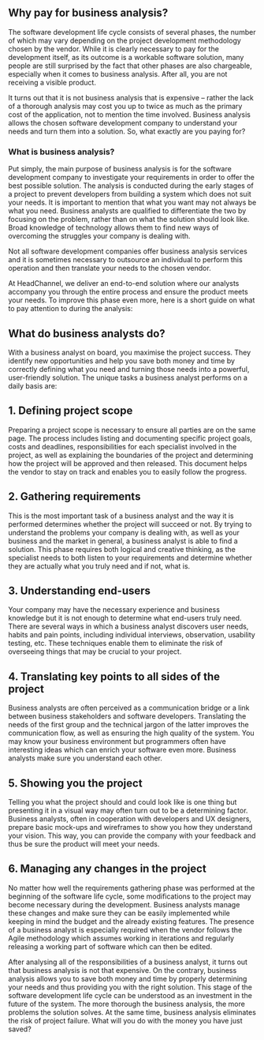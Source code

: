 ## Why pay for business analysis?

The software development life cycle consists of several phases, the number of which may vary depending on the project development methodology chosen by the vendor. While it is clearly necessary to pay for the development itself, as its outcome is a workable software solution, many people are still surprised by the fact that other phases are also chargeable, especially when it comes to business analysis. After all, you are not receiving a visible product. 

It turns out that it is not business analysis that is expensive – rather the lack of a thorough analysis may cost you up to twice as much as the primary cost of the application, not to mention the time involved. Business analysis allows the chosen software development company to understand your needs and turn them into a solution. So, what exactly are you paying for?


### What is business analysis?
Put simply, the main purpose of business analysis is for the software development company to investigate your requirements in order to offer the best possible solution. The analysis is conducted during the early stages of a project to prevent developers from building a system which does not suit your needs. It is important to mention that what you want may not always be what you need. Business analysts are qualified to differentiate the two by focusing on the problem, rather than on what the solution should look like. Broad knowledge of technology allows them to find new ways of overcoming the struggles your company is dealing with.

Not all software development companies offer business analysis services and it is sometimes necessary to outsource an individual to perform this operation and then translate your needs to the chosen vendor. 

At HeadChannel, we deliver an end-to-end solution where our analysts accompany you through the entire process and ensure the product meets your needs. To improve this phase even more, here is a short guide on what to pay attention to during the analysis:


## What do business analysts do?
With a business analyst on board, you maximise the project success. They identify new opportunities and help you save both money and time by correctly defining what you need and turning those needs into a powerful, user-friendly solution. The unique tasks a business analyst performs on a daily basis are:

## 1. Defining project scope

Preparing a project scope is necessary to ensure all parties are on the same page. The process includes listing and documenting specific project goals, costs and deadlines, responsibilities for each specialist involved in the project, as well as explaining the boundaries of the project and determining how the project will be approved and then released. This document helps the vendor to stay on track and enables you to easily follow the progress.


## 2. Gathering requirements

This is the most important task of a business analyst and the way it is performed determines whether the project will succeed or not.  By trying to understand the problems your company is dealing with, as well as your business and the market in general, a business analyst is able to find a solution. This phase requires both logical and creative thinking, as the specialist needs to both listen to your requirements and determine whether they are actually what you truly need and if not, what is.


## 3. Understanding end-users

Your company may have the necessary experience and business knowledge but it is not enough to determine what end-users truly need. There are several ways in which a business analyst discovers user needs, habits and pain points, including individual interviews, observation, usability testing, etc. These techniques enable them to eliminate the risk of overseeing things that may be crucial to your project.


## 4. Translating key points to all sides of the project

Business analysts are often perceived as a communication bridge or a link between business stakeholders and software developers. Translating the needs of the first group and the technical jargon of the latter improves the communication flow, as well as ensuring the high quality of the system. You may know your business environment but programmers often have interesting ideas which can enrich your software even more. Business analysts make sure you understand each other.


## 5. Showing you the project

Telling you what the project should and could look like is one thing but presenting it in a visual way may often turn out to be a determining factor. Business analysts, often in cooperation with developers and UX designers, prepare basic mock-ups and wireframes to show you how they understand your vision. This way, you can provide the company with your feedback and thus be sure the product will meet your needs.


## 6. Managing any changes in the project

No matter how well the requirements gathering phase was performed at the beginning of the software life cycle, some modifications to the project may become necessary during the development. Business analysts manage these changes and make sure they can be easily implemented while keeping in mind the budget and the already existing features. The presence of a business analyst is especially required when the vendor follows the Agile methodology which assumes working in iterations and regularly releasing a working part of software which can then be edited.


After analysing all of the responsibilities of a business analyst, it turns out that business analysis is not that expensive. On the contrary, business analysis allows you to save both money and time by properly determining your needs and thus providing you with the right solution. This stage of the software development life cycle can be understood as an investment in the future of the system. The more thorough the business analysis, the more problems the solution solves. At the same time, business analysis eliminates the risk of project failure. What will you do with the money you have just saved?
